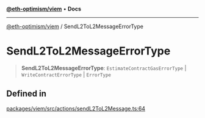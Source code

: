 [**@eth-optimism/viem**](../README.md) • **Docs**

***

[@eth-optimism/viem](../README.md) / SendL2ToL2MessageErrorType

# SendL2ToL2MessageErrorType

> **SendL2ToL2MessageErrorType**: `EstimateContractGasErrorType` \| `WriteContractErrorType` \| `ErrorType`

## Defined in

[packages/viem/src/actions/sendL2ToL2Message.ts:64](https://github.com/ethereum-optimism/ecosystem/blob/9f1518a8b470f51e691a3ccf35afc0dba397076b/packages/viem/src/actions/sendL2ToL2Message.ts#L64)
